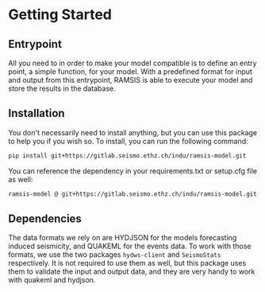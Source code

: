 # Getting Started

## Entrypoint
All you need to in order to make your model compatible is to define an entry point, a simple function, for your model. With a predefined format for input and output from this entrypoint, RAMSIS is able to execute your model and store the results in the database.

## Installation
You don't necessarily need to install anything, but you can use this package to help you if you wish so. To install, you can run the following command:

```bash
pip install git+https://gitlab.seismo.ethz.ch/indu/ramsis-model.git
```

You can reference the dependency in your requirements.txt or setup.cfg file as well:

```bash
ramsis-model @ git+https://gitlab.seismo.ethz.ch/indu/ramsis-model.git
```

## Dependencies
The data formats we rely on are HYDJSON for the models forecasting induced seismicity, and QUAKEML for the events data. To work with those formats, we use the two packages `hydws-client` and `SeismoStats` respectively. It is not required to use them as well, but this package uses them to validate the input and output data, and they are very handy to work with quakeml and hydjson.